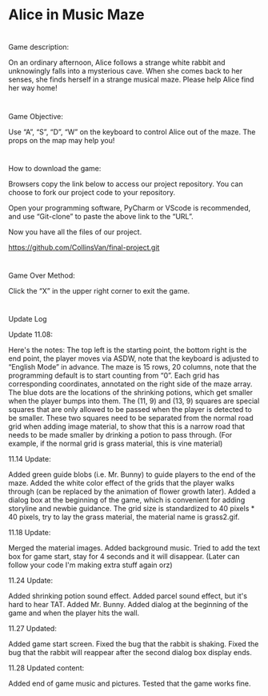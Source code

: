 # Alice in Music Maze
#

Game description:

On an ordinary afternoon, Alice follows a strange white rabbit and unknowingly falls into a mysterious cave. When she comes back to her senses, she finds herself in a strange musical maze. Please help Alice find her way home!
#
Game Objective:

Use “A”, “S”, “D”, “W” on the keyboard to control Alice out of the maze. The props on the map may help you!
#
How to download the game:

Browsers copy the link below to access our project repository. You can choose to fork our project code to your repository.

Open your programming software, PyCharm or VScode is recommended, and use “Git-clone” to paste the above link to the “URL”.

Now you have all the files of our project.

https://github.com/CollinsVan/final-project.git
#
Game Over Method:

Click the “X” in the upper right corner to exit the game.


#
#
Update Log

Update 11.08:

Here's the notes:
The top left is the starting point, the bottom right is the end point, the player moves via ASDW, note that the keyboard is adjusted to “English Mode” in advance.
The maze is 15 rows, 20 columns, note that the programming default is to start counting from “0”. Each grid has corresponding coordinates, annotated on the right side of the maze array.
The blue dots are the locations of the shrinking potions, which get smaller when the player bumps into them.
The (11, 9) and (13, 9) squares are special squares that are only allowed to be passed when the player is detected to be smaller. These two squares need to be separated from the normal road grid when adding image material, to show that this is a narrow road that needs to be made smaller by drinking a potion to pass through. (For example, if the normal grid is grass material, this is vine material)

11.14 Update:

Added green guide blobs (i.e. Mr. Bunny) to guide players to the end of the maze.
Added the white color effect of the grids that the player walks through (can be replaced by the animation of flower growth later).
Added a dialog box at the beginning of the game, which is convenient for adding storyline and newbie guidance.
The grid size is standardized to 40 pixels * 40 pixels, try to lay the grass material, the material name is grass2.gif.

11.18 Update:

Merged the material images.
Added background music.
Tried to add the text box for game start, stay for 4 seconds and it will disappear. (Later can follow your code I'm making extra stuff again orz)

11.24 Update:

Added shrinking potion sound effect.
Added parcel sound effect, but it's hard to hear TAT.
Added Mr. Bunny.
Added dialog at the beginning of the game and when the player hits the wall.

11.27 Updated:

Added game start screen.
Fixed the bug that the rabbit is shaking.
Fixed the bug that the rabbit will reappear after the second dialog box display ends.

11.28 Updated content:

Added end of game music and pictures.
Tested that the game works fine.
